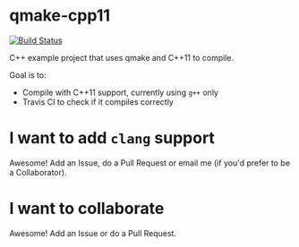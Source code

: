 # qmake-cpp11

[![Build Status](https://travis-ci.org/richelbilderbeek/qmake-cpp11.svg?branch=master)](https://travis-ci.org/richelbilderbeek/qmake-cpp11)

C++ example project that uses qmake and C++11 to compile.

Goal is to:

 * Compile with C++11 support, currently using `g++` only
 * Travis CI to check if it compiles correctly

# I want to add `clang` support

Awesome! Add an Issue, do a Pull Request or email me (if you'd prefer to be a Collaborator).

# I want to collaborate

Awesome! Add an Issue or do a Pull Request.
